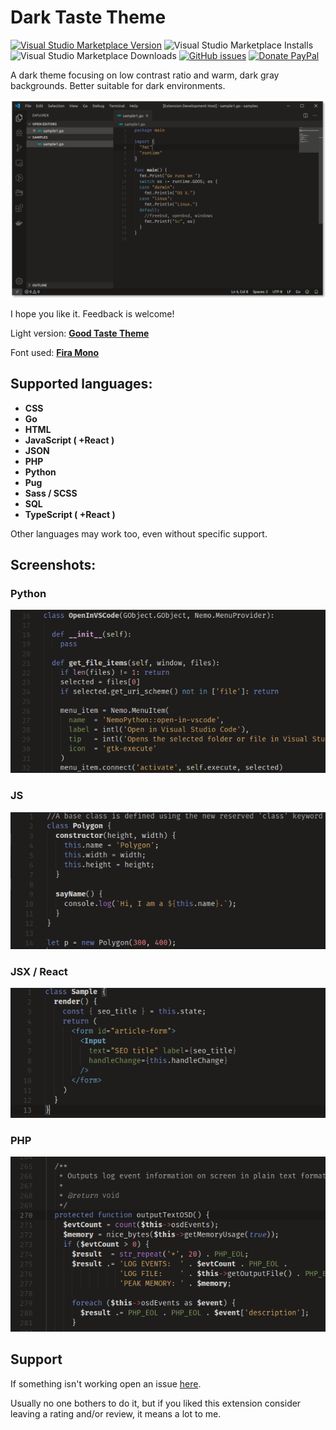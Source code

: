 # Dark Taste Theme

[![Visual Studio Marketplace Version](https://img.shields.io/visual-studio-marketplace/v/faelv.dark-taste-theme?style=flat-square)](https://marketplace.visualstudio.com/items?itemName=faelv.dark-taste-theme)
![Visual Studio Marketplace Installs](https://img.shields.io/visual-studio-marketplace/i/faelv.dark-taste-theme?style=flat-square)
![Visual Studio Marketplace Downloads](https://img.shields.io/visual-studio-marketplace/d/faelv.dark-taste-theme?style=flat-square)
[![GitHub issues](https://img.shields.io/github/issues/faelv/dark-taste-theme?style=flat-square)](https://github.com/faelv/dark-taste-theme/issues)
[![Donate PayPal](https://img.shields.io/badge/Donate-PayPal-blue?style=flat-square)](https://www.paypal.com/cgi-bin/webscr?cmd=_s-xclick&hosted_button_id=N4DV9LK8JQA38&source=url)

A dark theme focusing on low contrast ratio and warm, dark gray backgrounds.
Better suitable for dark environments.

![Window Sample](./images/sample-window.png)

I hope you like it. Feedback is welcome!

Light version: [**Good Taste Theme**](https://marketplace.visualstudio.com/items?itemName=faelv.good-taste-theme)

Font used: [**Fira Mono**](https://mozilla.github.io/Fira/)

## Supported languages:

- **CSS**
- **Go**
- **HTML**
- **JavaScript ( +React )**
- **JSON**
- **PHP**
- **Python**
- **Pug**
- **Sass / SCSS**
- **SQL**
- **TypeScript ( +React )**

Other languages may work too, even without specific support.

## Screenshots:

### Python

![Python Sample](./images/sample-python.png)

### JS

![JS Sample](./images/sample-js.png)

### JSX / React

![JSX Sample](./images/sample-jsx.png)

### PHP

![PHP Sample](./images/sample-php.png)

## Support

If something isn't working open an issue [here](https://github.com/faelv/dark-taste-theme/issues).

Usually no one bothers to do it, but if you liked this extension consider leaving a rating and/or review, it means a lot to me.
